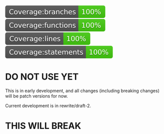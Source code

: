 ![Coverage](coverage/badge-branches.svg)
![Coverage](coverage/badge-functions.svg)
![Coverage](coverage/badge-lines.svg)
![Coverage](coverage/badge-statements.svg)

# DO NOT USE YET

This is in early development, and all changes (including breaking changes) will be patch versions for now.

Current development is in rewrite/draft-2.

# THIS WILL BREAK
